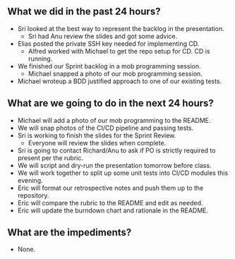 ## What we did in the past 24 hours?   
- Sri looked at the best way to represent the backlog in the presentation.   
	- Sri had Anu review the slides and got some advice.  
- Elias posted the private SSH key needed for implementing CD.  
	- Alfred worked with Michael to get the repo setup for CD.  CD is running.  
- We finished our Sprint backlog in a mob programming session.  
	- Michael snapped a photo of our mob programming session.  
- Michael wroteup a BDD justified approach to one of our existing tests.  

## What are we going to do in the next 24 hours?  
- Michael will add a photo of our mob programming to the README.  
- We will snap photos of the CI/CD pipeline and passing tests.   
- Sri is working to finish the slides for the Sprint Review.  
	- Everyone will review the slides when complete.   
- Sri is going to contact Richard/Anu to ask if PO is strictly required to present per the rubric.  
- We will script and dry-run the presentation tomorrow before class.  
- We will work together to split up some unit tests into CI/CD modules this evening.  
- Eric will format our retrospective notes and push them up to the repository.   
- Eric will compare the rubric to the README and edit as needed.   
- Eric will update the burndown chart and rationale in the README.   

## What are the impediments?   
- None.  
